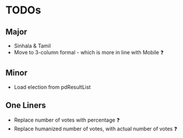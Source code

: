 # TODOs

## Major

* Sinhala & Tamil
* Move to 3-column formal - which is more in line with Mobile ❓

## Minor

* Load election from pdResultList

## One Liners

* Replace number of votes with percentage ❓
* Replace humanized number of votes, with actual number of votes ❓
